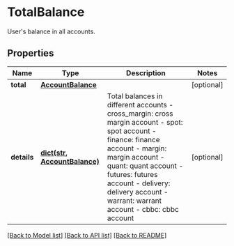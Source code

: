 # TotalBalance

User's balance in all accounts.
## Properties
Name | Type | Description | Notes
------------ | ------------- | ------------- | -------------
**total** | [**AccountBalance**](AccountBalance.md) |  | [optional] 
**details** | [**dict(str, AccountBalance)**](AccountBalance.md) | Total balances in different accounts  - cross_margin: cross margin account - spot: spot account - finance: finance account - margin: margin account - quant: quant account - futures: futures account - delivery: delivery account - warrant: warrant account - cbbc: cbbc account | [optional] 

[[Back to Model list]](../README.md#documentation-for-models) [[Back to API list]](../README.md#documentation-for-api-endpoints) [[Back to README]](../README.md)



